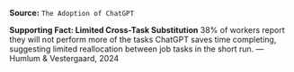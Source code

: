 **Source:** `The Adoption of ChatGPT`

**Supporting Fact: Limited Cross-Task Substitution**
38% of workers report they will not perform more of the tasks ChatGPT saves time completing, suggesting limited reallocation between job tasks in the short run. — Humlum & Vestergaard, 2024
